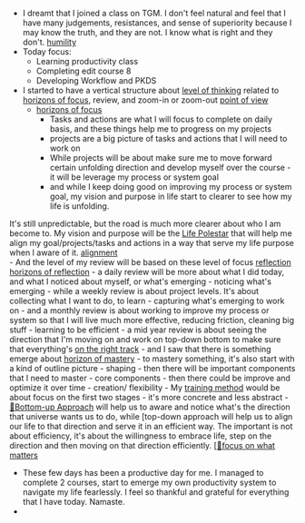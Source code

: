- I dreamt that I joined a class on TGM. I don't feel natural and feel that I have many judgements, resistances, and sense of superiority because I may know the truth, and they are not. I know what is right and they don't. [humility](<humility.md>)
- Today focus:
    - Learning productivity class
    - Completing edit course 8
    - Developing Workflow and PKDS
- I started to have a vertical structure about [level of thinking](<level of thinking.md>) related to [horizons of focus](<horizons of focus.md>), review, and zoom-in or zoom-out [point of view](<point of view.md>)
    - [horizons of focus](<horizons of focus.md>)
        - Tasks and actions are what I will focus to complete on daily basis, and these things help me to progress on my projects
        - projects are a big picture of tasks and actions that I will need to work on
        - While projects will be about make sure me to move forward certain unfolding direction and develop myself over the course - it will be leverage my process or system goal
        - and while I keep doing good on improving my process or system goal, my vision and purpose in life start to clearer to see how my life is unfolding. 

It's still unpredictable, but the road is much more clearer about who I am become to. My vision and purpose will be the [Life Polestar](<Life Polestar.md>) that will help me align my goal/projects/tasks and actions in a way that serve my life purpose when I aware of it. [alignment](<alignment.md>)  
    - And the level of my review will be based on these level of focus [reflection](<reflection.md>) [horizons of reflection](<horizons of reflection.md>)
        -  a daily review will be more about what I did today, and what I noticed about myself, or what's emerging - noticing what's emerging
        - while a weekly review is about project levels. It's about collecting what I want to do, to learn - capturing what's emerging to work on
        - and a monthly review is about working to improve my process or system so that I will live much more effective, reducing friction, cleaning big stuff - learning to be efficient
        - a mid year review is about seeing the direction that I'm moving on and work on top-down bottom to make sure that everything's [on the right track](<on the right track.md>)
    - and I saw that there is something emerge about [horizon of mastery](<horizon of mastery.md>)
        - to mastery something, it's also start with a kind of outline picture - shaping
        - then there will be important components that I need to master - core components
        - then there could be improve and optimize it over time - creation/ flexibility
        - My [training method](<training method.md>) would be about focus on the first two stages - it's more concrete and less abstract
    - [🌲Bottom-up Approach](<🌲Bottom-up Approach.md>) will help us to aware and notice what's the direction that universe wants us to do, while [top-down approach will help us to align our life to that direction and serve it in an efficient way. The important is not about efficiency, it's about the willingness to embrace life, step on the direction and then moving on that direction efficiently. [[🌱focus on what matters](<top-down approach will help us to align our life to that direction and serve it in an efficient way. The important is not about efficiency, it's about the willingness to embrace life, step on the direction and then moving on that direction efficiently. [[🌱focus on what matters.md>)
- These few days has been a productive day for me. I managed to complete 2 courses, start to emerge my own productivity system to navigate my life fearlessly. I feel so thankful and grateful for everything that I have today. Namaste.
- 
